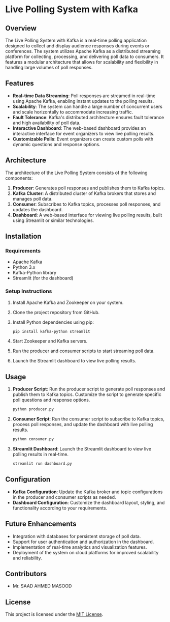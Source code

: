 # Live Polling System with Kafka

## Overview

The Live Polling System with Kafka is a real-time polling application designed to collect and display audience responses during events or conferences. The system utilizes Apache Kafka as a distributed streaming platform for collecting, processing, and delivering poll data to consumers. It features a modular architecture that allows for scalability and flexibility in handling large volumes of poll responses.

## Features

- **Real-time Data Streaming**: Poll responses are streamed in real-time using Apache Kafka, enabling instant updates to the polling results.
- **Scalability**: The system can handle a large number of concurrent users and scale horizontally to accommodate increasing traffic.
- **Fault Tolerance**: Kafka's distributed architecture ensures fault tolerance and high availability of poll data.
- **Interactive Dashboard**: The web-based dashboard provides an interactive interface for event organizers to view live polling results.
- **Customizable Polls**: Event organizers can create custom polls with dynamic questions and response options.

## Architecture

The architecture of the Live Polling System consists of the following components:

1. **Producer**: Generates poll responses and publishes them to Kafka topics.
2. **Kafka Cluster**: A distributed cluster of Kafka brokers that stores and manages poll data.
3. **Consumer**: Subscribes to Kafka topics, processes poll responses, and updates the dashboard.
4. **Dashboard**: A web-based interface for viewing live polling results, built using Streamlit or similar technologies.

## Installation

### Requirements

- Apache Kafka
- Python 3.x
- Kafka-Python library
- Streamlit (for the dashboard)

### Setup Instructions

1. Install Apache Kafka and Zookeeper on your system.
2. Clone the project repository from GitHub.
3. Install Python dependencies using pip:

   ```bash
   pip install kafka-python streamlit
   ```

4. Start Zookeeper and Kafka servers.
5. Run the producer and consumer scripts to start streaming poll data.
6. Launch the Streamlit dashboard to view live polling results.

## Usage

1. **Producer Script**: Run the producer script to generate poll responses and publish them to Kafka topics. Customize the script to generate specific poll questions and response options.

   ```bash
   python producer.py
   ```

2. **Consumer Script**: Run the consumer script to subscribe to Kafka topics, process poll responses, and update the dashboard with live polling results.

   ```bash
   python consumer.py
   ```

3. **Streamlit Dashboard**: Launch the Streamlit dashboard to view live polling results in real-time.

   ```bash
   streamlit run dashboard.py
   ```

## Configuration

- **Kafka Configuration**: Update the Kafka broker and topic configurations in the producer and consumer scripts as needed.
- **Dashboard Configuration**: Customize the dashboard layout, styling, and functionality according to your requirements.

## Future Enhancements

- Integration with databases for persistent storage of poll data.
- Support for user authentication and authorization in the dashboard.
- Implementation of real-time analytics and visualization features.
- Deployment of the system on cloud platforms for improved scalability and reliability.

## Contributors

- Mr. SAAD AHMED MASOOD

## License

This project is licensed under the [MIT License](LICENSE).
